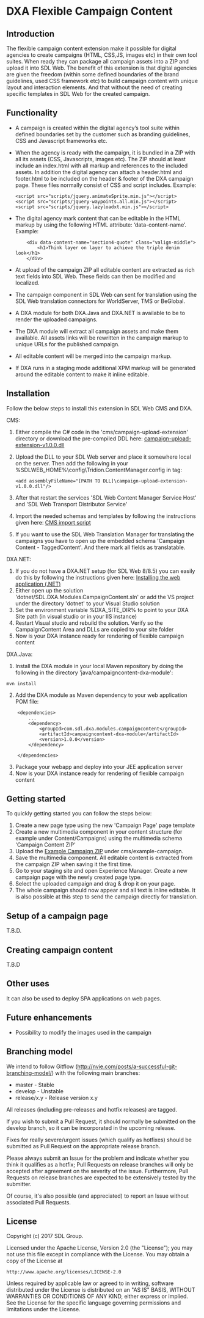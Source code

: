 DXA Flexible Campaign Content
===============================

Introduction
--------------

The flexible campaign content extension make it possible for digital agencies to create campaigns (HTML, CSS,JS, images etc)
in their own tool suites. When ready they can package all campaign assets into a ZIP and upload it into SDL Web.
The benefit of this extension is that digital agencies are given the freedom (within some defined boundaries of the brand guidelines, used CSS framework etc)
to build campaign content with unique layout and interaction elements. And that without the need of creating specific templates in SDL Web for the created campaign.

Functionality
---------------

* A campaign is created within the digital agency’s tool suite within defined boundaries set by the customer such as branding guidelines, CSS and Javascript frameworks etc.
* When the agency is ready with the campaign, it is bundled in a ZIP with all its assets (CSS, Javascripts, images etc). The ZIP should at least include an index.html with all markup and references to the included assets. In addition the digital agency can attach a header.html and footer.html to be included on the header & footer of the DXA campaign page. These files normally consist of CSS and script includes. Example:

    ```
    <script src="scripts/jquery.animateSprite.min.js"></script>
    <script src="scripts/jquery-waypoints.all.min.js"></script>
    <script src="scripts/jquery.lazyloadxt.min.js"></script>
    ```

* The digital agency mark content that can be editable in the HTML markup by using the following HTML attribute: ‘data-content-name’. Example:

	```
		<div data-content-name="section4-quote" class="valign-middle">
		    <h1>Think layer on layer to achieve the triple denim look</h1>
		</div>
	```
* At upload of the campaign ZIP all editable content are extracted as rich text fields into SDL Web. These fields can then be modified and localized.
* The campaign component in SDL Web can sent for translation using the SDL Web translation connectors for WorldServer, TMS or BeGlobal.
* A DXA module for both DXA.Java and DXA.NET is available to be to render the uploaded campaigns.
* The DXA module will extract all campaign assets and make them available. All assets links will be rewritten in the campaign markup to unique URLs for the published campaign.
* All editable content will be merged into the campaign markup.
* If DXA runs in a staging mode additional XPM markup will be generated around the editable content to make it inline editable.


Installation
--------------

Follow the below steps to install this extension in SDL Web CMS and DXA.

CMS:

1. Either compile the C# code in the 'cms/campaign-upload-extension' directory or download the pre-compiled DDL here:
   [campaign-upload-extension-v1.0.0.dll](https://github.com/sdl/dxa-flexible-campaign-content/raw/master/cms/campaign-upload-extension/compiled/campaign-upload-extension-v1.0.0.dll)

2. Upload the DLL to your SDL Web server and place it somewhere local on the server.
   Then add the following in your %SDLWEB_HOME%\config\Tridion.ContentManager.config in <extensions> tag:

   ```
   <add assemblyFileName="[PATH TO DLL]\campaign-upload-extension-v1.0.0.dll"/>
   ```

3. After that restart the services 'SDL Web Content Manager Service Host' and 'SDL Web Transport Distributor Service'
4. Import the needed schemas and templates by following the instructions given here: [CMS import script](./cms/import/README.md)
5. If you want to use the SDL Web Translation Manager for translating the campaigns you have to open up the embedded schema 'Campaign Content - TaggedContent'. And there mark all fields as translatable.

DXA.NET:

1. If you do not have a DXA.NET setup (for SDL Web 8/8.5) you can easily do this by following the instructions given here: [Installing the web application (.NET)](http://docs.sdl.com/LiveContent/content/en-US/SDL%20DXA-v6/GUID-8633F5AE-8472-4D53-AD38-A7A33DD1F5A3)
2. Either open up the solution 'dotnet/SDL.DXA.Modules.CampaignContent.sln' or add the VS project under the directory 'dotnet' to your Visual Studio solution
4. Set the environment variable %DXA_SITE_DIR% to point to your DXA Site path (in visual studio or in your IIS instance)
5. Restart Visual studio and rebuild the solution. Verify so the CampaignContent Area and DLLs are copied to your site folder
6. Now is your DXA instance ready for rendering of flexible campaign content


DXA.Java:

1. Install the DXA module in your local Maven repository by doing the following in the directory 'java/campaigncontent-dxa-module':

```
mvn install
```

2. Add the DXA module as Maven dependency to your web application POM file:

```
    <dependencies>
        ...
        <dependency>
            <groupId>com.sdl.dxa.modules.campaigncontent</groupId>
            <artifactId>campaigncontent-dxa-module</artifactId>
            <version>1.0.0</version>
        </dependency>

    </dependencies>

```

3. Package your webapp and deploy into your JEE application server
4. Now is your DXA instance ready for rendering of flexible campaign content

Getting started
------------------

To quickly getting started you can follow the steps below:
1. Create a new page type using the new 'Campaign Page' page template
2. Create a new multimedia component in your content structure (for example under Content/Campaigns) using the multimedia schema 'Campaign Content ZIP'
3. Upload the [Example Campaign ZIP](./cms/example-campaign/ExampleCampaign.zip) under cms/example-campaign.
4. Save the multimedia component. All editable content is extracted from the campaign ZIP when saving it the first time.
5. Go to your staging site and open Experience Manager. Create a new campaign page with the newly created page type.
6. Select the uploaded campaign and drag & drop it on your page.
7. The whole campaign should now appear and all text is inline editable. It is also possible at this step to send the campaign directly for translation.


Setup of a campaign page
-------------------------

T.B.D.

Creating campaign content
--------------------------

T.B.D


Other uses
-----------

It can also be used to deploy SPA applications on web pages.


Future enhancements
--------------------

* Possibility to modify the images used in the campaign


Branching model
----------------

We intend to follow Gitflow (http://nvie.com/posts/a-successful-git-branching-model/) with the following main branches:

 - master - Stable
 - develop - Unstable
 - release/x.y - Release version x.y

 All releases (including pre-releases and hotfix releases) are tagged.

 If you wish to submit a Pull Request, it should normally be submitted on the develop branch, so it can be incorporated in the upcoming release.

 Fixes for really severe/urgent issues (which qualify as hotfixes) should be submitted as Pull Request on the appropriate release branch.

 Please always submit an Issue for the problem and indicate whether you think it qualifies as a hotfix; Pull Requests on release branches will only be accepted after agreement on the severity of the issue. Furthermore, Pull Requests on release branches are expected to be extensively tested by the submitter.

 Of course, it's also possible (and appreciated) to report an Issue without associated Pull Requests.


License
---------
Copyright (c) 2017 SDL Group.

Licensed under the Apache License, Version 2.0 (the "License");
you may not use this file except in compliance with the License.
You may obtain a copy of the License at

	http://www.apache.org/licenses/LICENSE-2.0

Unless required by applicable law or agreed to in writing, software distributed under the License is distributed on an "AS IS" BASIS, WITHOUT WARRANTIES OR CONDITIONS OF ANY KIND, either express or implied.
See the License for the specific language governing permissions and limitations under the License.
